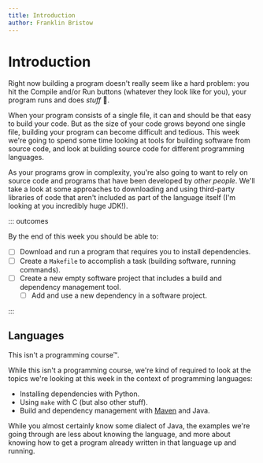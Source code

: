 ```yaml
---
title: Introduction
author: Franklin Bristow
---
```


Introduction
============

Right now building a program doesn't really seem like a hard problem: you hit
the Compile and/or Run buttons (whatever they look like for you), your program
runs and does *stuff* :tada:.

When your program consists of a single file, it can and should be that easy to
build your code. But as the size of your code grows beyond one single file,
building your program can become difficult and tedious. This week we're going to
spend some time looking at tools for building software from source code, and
look at building source code for different programming languages.

As your programs grow in complexity, you're also going to want to rely on source
code and programs that have been developed by *other people*. We'll take a look
at some approaches to downloading and using third-party libraries of code that
aren't included as part of the language itself (I'm looking at you incredibly
huge JDK!).

::: outcomes

By the end of this week you should be able to:

* [ ] Download and run a program that requires you to install dependencies.
* [ ] Create a `Makefile` to accomplish a task (building software, running
  commands).
* [ ] Create a new empty software project that includes a build and dependency
  management tool.
    * [ ] Add and use a new dependency in a software project.

:::

Languages
---------

This isn't a programming course&trade;.

While this isn't a programming course, we're kind of required to look at the
topics we're looking at this week in the context of programming languages:

* Installing dependencies with Python.
* Using `make` with C (but also other stuff).
* Build and dependency management with [Maven] and Java.

While you almost certainly know some dialect of Java, the examples we're going
through are less about knowing the language, and more about knowing how to get a
program already written in that language up and running.

[Maven]: https://maven.apache.org/
